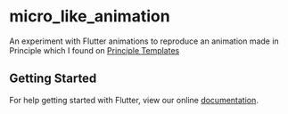 # micro_like_animation

An experiment with Flutter animations to reproduce an animation made in Principle which I found on [Principle Templates](http://principletemplates.com/)

## Getting Started

For help getting started with Flutter, view our online
[documentation](https://flutter.io/).
